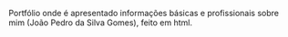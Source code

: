 Portfólio onde é apresentado informações básicas e profissionais sobre mim (João Pedro da Silva Gomes), feito em html.
